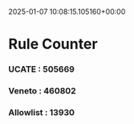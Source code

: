 2025-01-07 10:08:15.105160+00:00
# Rule Counter 
 ### UCATE : 505669

 ### Veneto : 460802

 ### Allowlist : 13930